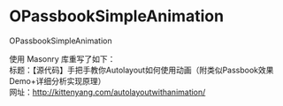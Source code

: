 # OPassbookSimpleAnimation
OPassbookSimpleAnimation

使用 Masonry 库重写了如下：<br>
标题：【源代码】手把手教你Autolayout如何使用动画（附类似Passbook效果Demo+详细分析实现原理）<br>
网址：http://kittenyang.com/autolayoutwithanimation/
